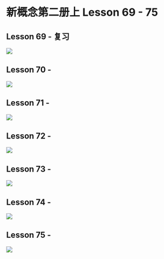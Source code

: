 # 新概念第二册上 Lesson 69 - 75

## Lesson 69 - 复习

<img src="lesson/Lesson-69.png">

## Lesson 70 - 

<img src="lesson/Lesson-70.png">

## Lesson 71 - 

<img src="lesson/Lesson-71.png">

## Lesson 72 - 

<img src="lesson/Lesson-72.png">

## Lesson 73 - 

<img src="lesson/Lesson-73.png">

## Lesson 74 - 

<img src="lesson/Lesson-74.png">

## Lesson 75 - 

<img src="lesson/Lesson-75.png">

